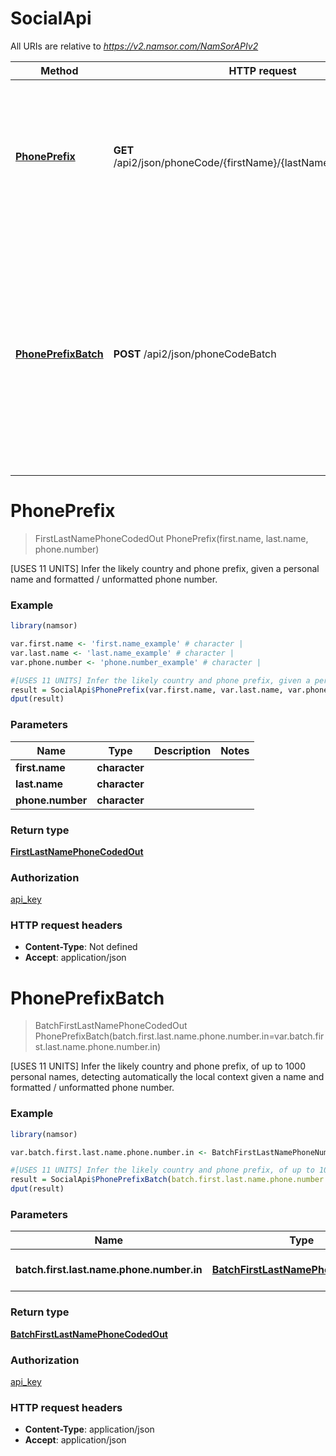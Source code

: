 # SocialApi

All URIs are relative to *https://v2.namsor.com/NamSorAPIv2*

Method | HTTP request | Description
------------- | ------------- | -------------
[**PhonePrefix**](SocialApi.md#PhonePrefix) | **GET** /api2/json/phoneCode/{firstName}/{lastName}/{phoneNumber} | [USES 11 UNITS] Infer the likely country and phone prefix, given a personal name and formatted / unformatted phone number.
[**PhonePrefixBatch**](SocialApi.md#PhonePrefixBatch) | **POST** /api2/json/phoneCodeBatch | [USES 11 UNITS] Infer the likely country and phone prefix, of up to 1000 personal names, detecting automatically the local context given a name and formatted / unformatted phone number.


# **PhonePrefix**
> FirstLastNamePhoneCodedOut PhonePrefix(first.name, last.name, phone.number)

[USES 11 UNITS] Infer the likely country and phone prefix, given a personal name and formatted / unformatted phone number.

### Example
```R
library(namsor)

var.first.name <- 'first.name_example' # character | 
var.last.name <- 'last.name_example' # character | 
var.phone.number <- 'phone.number_example' # character | 

#[USES 11 UNITS] Infer the likely country and phone prefix, given a personal name and formatted / unformatted phone number.
result = SocialApi$PhonePrefix(var.first.name, var.last.name, var.phone.number)
dput(result)
```

### Parameters

Name | Type | Description  | Notes
------------- | ------------- | ------------- | -------------
 **first.name** | **character**|  | 
 **last.name** | **character**|  | 
 **phone.number** | **character**|  | 

### Return type

[**FirstLastNamePhoneCodedOut**](FirstLastNamePhoneCodedOut.md)

### Authorization

[api_key](../README.md#api_key)

### HTTP request headers

 - **Content-Type**: Not defined
 - **Accept**: application/json



# **PhonePrefixBatch**
> BatchFirstLastNamePhoneCodedOut PhonePrefixBatch(batch.first.last.name.phone.number.in=var.batch.first.last.name.phone.number.in)

[USES 11 UNITS] Infer the likely country and phone prefix, of up to 1000 personal names, detecting automatically the local context given a name and formatted / unformatted phone number.

### Example
```R
library(namsor)

var.batch.first.last.name.phone.number.in <- BatchFirstLastNamePhoneNumberIn$new # BatchFirstLastNamePhoneNumberIn | A list of personal names

#[USES 11 UNITS] Infer the likely country and phone prefix, of up to 1000 personal names, detecting automatically the local context given a name and formatted / unformatted phone number.
result = SocialApi$PhonePrefixBatch(batch.first.last.name.phone.number.in=var.batch.first.last.name.phone.number.in)
dput(result)
```

### Parameters

Name | Type | Description  | Notes
------------- | ------------- | ------------- | -------------
 **batch.first.last.name.phone.number.in** | [**BatchFirstLastNamePhoneNumberIn**](BatchFirstLastNamePhoneNumberIn.md)| A list of personal names | [optional] 

### Return type

[**BatchFirstLastNamePhoneCodedOut**](BatchFirstLastNamePhoneCodedOut.md)

### Authorization

[api_key](../README.md#api_key)

### HTTP request headers

 - **Content-Type**: application/json
 - **Accept**: application/json



